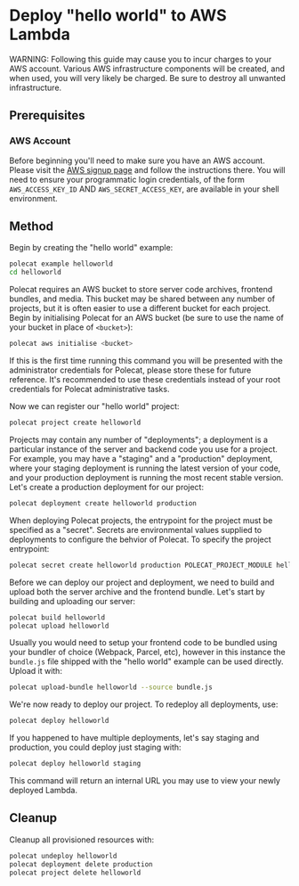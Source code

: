 # Deploy "hello world" to AWS Lambda

WARNING: Following this guide may cause you to incur charges to your
AWS account. Various AWS infrastructure components will be created,
and when used, you will very likely be charged. Be sure to destroy all
unwanted infrastructure.

## Prerequisites

### AWS Account

Before beginning you'll need to make sure you have an AWS
account. Please visit the [AWS signup
page](https://portal.aws.amazon.com/billing/signup#/start) and follow
the instructions there. You will need to ensure your programmatic
login credentials, of the form `AWS_ACCESS_KEY_ID` AND
`AWS_SECRET_ACCESS_KEY`, are available in your shell environment.

## Method

Begin by creating the "hello world" example:

```bash
polecat example helloworld
cd helloworld
```

Polecat requires an AWS bucket to store server code archives, frontend
bundles, and media. This bucket may be shared between any number of
projects, but it is often easier to use a different bucket for each
project. Begin by initialising Polecat for an AWS bucket (be sure to
use the name of your bucket in place of `<bucket>`):

```bash
polecat aws initialise <bucket>
```

If this is the first time running this command you will be presented
with the administrator credentials for Polecat, please store these for
future reference. It's recommended to use these credentials instead of
your root credentials for Polecat administrative tasks.

Now we can register our "hello world" project:

```bash
polecat project create helloworld
```

Projects may contain any number of "deployments"; a deployment is a
particular instance of the server and backend code you use for a
project. For example, you may have a "staging" and a "production"
deployment, where your staging deployment is running the latest
version of your code, and your production deployment is running the
most recent stable version. Let's create a production deployment for
our project:

```bash
polecat deployment create helloworld production
```

When deploying Polecat projects, the entrypoint for the project must be specified
as a "secret". Secrets are environmental values supplied to deployments to configure
the behvior of Polecat. To specify the project entrypoint:

```bash
polecat secret create helloworld production POLECAT_PROJECT_MODULE helloworld.project.HelloWorldProject
```

Before we can deploy our project and deployment, we need to build and
upload both the server archive and the frontend bundle. Let's start by
building and uploading our server:

```bash
polecat build helloworld
polecat upload helloworld
```

Usually you would need to setup your frontend code to be bundled using
your bundler of choice (Webpack, Parcel, etc), however in this
instance the `bundle.js` file shipped with the "hello world" example
can be used directly. Upload it with:

```bash
polecat upload-bundle helloworld --source bundle.js
```

We're now ready to deploy our project. To redeploy all deployments,
use:

```bash
polecat deploy helloworld
```

If you happened to have multiple deployments, let's say staging and
production, you could deploy just staging with:

```bash
polecat deploy helloworld staging
```

This command will return an internal URL you may use to view your
newly deployed Lambda.

## Cleanup

Cleanup all provisioned resources with:

```bash
polecat undeploy helloworld
polecat deployment delete production
polecat project delete helloworld
```
